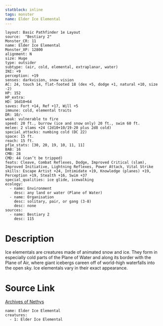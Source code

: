 ```yaml
---
statblock: inline
tags: monster
name: Elder Ice Elemental
---
```

```statblock
layout: Basic Pathfinder 1e Layout
source:  "Bestiary 2"
Monster_CR: 11
name: Elder Ice Elemental
Monster_XP: 12800
alignment: N
size: Huge
type: outsider
subtype: (air, cold, elemental, extraplanar, water)
INI: +9
perception: +19
senses: darkvision, snow vision
AC: 24, touch 14, flat-footed 18 (dex +5, dodge +1, natural +10, size -2)
HP: 152
HP_extra: 
HD: 16d10+64
saves: Fort +14, Ref +17, Will +5
immune: cold, elemental traits
DR: 10/-
weak: vulnerable to fire
speed: 20 ft., burrow (ice and snow only) 20 ft., swim 60 ft.
melee: 2 slams +24 (2d10+10/19-20 plus 2d8 cold)
special_attacks: numbing cold (DC 22)
space: 15 ft.
reach: 15 ft.
pf1e_stats: [30, 20, 19, 10, 11, 11]
BAB: 16
CMB: 28
CMD: 44 (can’t be tripped)
feats: Cleave, Combat Reflexes, Dodge, Improved Critical (slam), Improved Initiative, Lightning Reflexes, Power Attack, Vital Strike
skills: Escape Artist +24, Intimidate +19, Knowledge (planes) +19, Perception +19, Stealth +16, Swim +37
special_qualities: ice glide, icewalking
ecology:
  - name: Environment
    desc: any land or water (Plane of Water)
  - name: Organisation
    desc: solitary, pair, or gang (3-8)
    desc: none
sources:
  - name: Bestiary 2
    desc: 115
```
# Description
Ice elementals are creatures made of animated snow and ice. They form in especially cold parts of the Plane of Water and along its border with the Plane of Air, where giant icebergs careen off of world-high waterfalls into the open sky. Ice elementals vary in their exact appearance.
# Source Link
[Archives of Nethys](https://aonprd.com/MonsterDisplay.aspx?ItemName=Elder%20Ice%20Elemental)
```encounter-table
name: Elder Ice Elemental
creatures:
  - 1: Elder Ice Elemental
```
